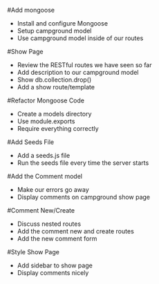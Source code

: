 #Add mongoose

* Install and configure Mongoose
* Setup campground model
* Use campground model inside of our routes

#Show Page
* Review the RESTful routes we have seen so far
* Add description to our campground model
* Show db.collection.drop()
* Add a show route/template

#Refactor Mongoose Code
* Create a models directory
* Use module.exports
* Require everything correctly

#Add Seeds File
* Add a seeds.js file
* Run the seeds file every time the server starts

#Add the Comment model
* Make our errors go away
* Display comments on campground show page


#Comment New/Create
* Discuss nested routes
* Add the comment new and create routes
* Add the new comment form

#Style Show Page
* Add sidebar to show page
* Display comments nicely